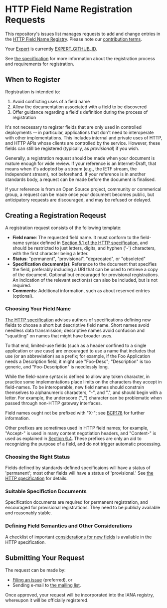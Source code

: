 # HTTP Field Name Registration Requests

This repository's issues list manages requests to add and change entries in the [HTTP Field Name Registry](https://www.iana.org/assignments/http-fields/). Please note our [contribution terms](.github/CONTRIBUTING.md).

Your [Expert](https://tools.ietf.org/html/rfc8126#section-4.6) is currently [EXPERT_GITHUB_ID](EXPERT_GITHUB_LINK).

See [the specification](https://www.ietf.org/archive/id/draft-ietf-httpbis-semantics-19.html#name-field-extensibility) for more information about the registration process and requirements for registration.

## When to Register

Registration is intended to:

1. Avoid conflicting uses of a field name
2. Allow the documentation associated with a field to be discovered
3. Offer guidance regarding a field's definition during the process of registration

It's not necessary to register fields that are only used in controlled deployments -- in particular, applications that don't need to interoperate with other implementations. This includes internal and private uses of HTTP, and HTTP APIs whose clients are controlled by the service. However, these fields can still be registered (typically, as _provisional_) if you wish.

Generally, a registration request should be made when your document is mature enough for wide review. If your reference is an Internet-Draft, that means when it's adopted by a stream (e.g., the IETF stream, the Independent stream), not beforehand. If your reference is in another standards body, a request can be made before the document is finalised.

If your reference is from an Open Source project, community or commerical group, a request can be made once your document becomes public, but anticipatory requests are discouraged, and may be refused or delayed.

## Creating a Registration Reqeust

A registration request consists of the following template:

* **Field name**: The requested field name. It must conform to the field-name syntax defined in [Section 5.1 of the HTTP specification](https://httpwg.org/http-core/draft-ietf-httpbis-semantics-latest.html#fields.names), and should be restricted to just letters, digits, and hyphen ('-') characters, with the first character being a letter.
* **Status**: "permanent", "provisional", "deprecated", or "obsoleted"
* **Specification document(s)**: Reference to the document that specifies the field, preferably including a URI that can be used to retrieve a copy of the document. Optional but encouraged for provisional registrations. An indication of the relevant section(s) can also be included, but is not required.
* **Comments**: Additional information, such as about reserved entries (optional).

### Choosing Your Field Name

[The HTTP specification](https://httpwg.org/http-core/draft-ietf-httpbis-semantics-latest.html#considerations.for.new.field.names) advises authors of specifications defining new fields to choose a short but descriptive field name. Short names avoid needless data transmission; descriptive names avoid confusion and "squatting" on names that might have broader uses.

To that end, limited-use fields (such as a header confined to a single application or use case) are encouraged to use a name that includes that use (or an abbreviation) as a prefix; for example, if the Foo Application needs a Description field, it might use "Foo-Desc"; "Description" is too generic, and "Foo-Description" is needlessly long.

While the field-name syntax is defined to allow any token character, in practice some implementations place limits on the characters they accept in field-names. To be interoperable, new field names should constrain themselves to alphanumeric characters, "-", and ".", and should begin with a letter. For example, the underscore ("_") character can be problematic when passed through non-HTTP gateway interfaces.

Field names ought not be prefixed with "X-"; see [BCP178](https://www.rfc-editor.org/rfc/rfc6648.html) for further information.

Other prefixes are sometimes used in HTTP field names; for example, "Accept-" is used in many content negotiation headers, and "Content-" is used as explained in [Section 6.4](https://httpwg.org/http-core/draft-ietf-httpbis-semantics-latest.html#content). These prefixes are only an aid to recognizing the purpose of a field, and do not trigger automatic processing.

### Choosing the Right Status

Fields defined by standards-defined specificaions will have a status of 'permanent'; most other fields will have a status of 'provisional.' See [the HTTP specification](https://httpwg.org/http-core/draft-ietf-httpbis-semantics-latest.html#fields.registry) for details.

### Suitable Specifiction Documents

Specification documents are required for permanent registration, and encouraged for provisional registrations. They need to be publicly available and reasonably stable. 

### Defining Field Semantics and Other Considerations

A checklist of important [considerations for new fields](https://httpwg.org/http-core/draft-ietf-httpbis-semantics-latest.html#considerations.for.new.fields) is available in the HTTP specification.

## Submitting Your Request

The request can be made by:

* [Filing an issue](https://github.com/protocol-registries/http-fields/issues/new/choose) (preferred), or
* Sending e-mail to [the mailing list](ietf-http-wg@w3.org).

Once approved, your request will be incorporated into the IANA registry, whereupon it will be officially registered.

